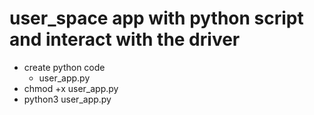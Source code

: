 # user_space app with python script and interact with the driver
- create python code 
    - user_app.py
- chmod +x user_app.py
- python3 user_app.py